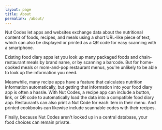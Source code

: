 ```yaml
---
layout: page
title: About
permalink: /about/
---
```


Nut Codes let apps and websites exchange data about the nutritional content of foods, recipes, and meals using a short URL-like piece of text, which can also be displayed or printed as a QR code for easy scanning with a smartphone. 

Existing food diary apps let you look up many packaged foods and chain-restaurant meals by brand name, or by scanning a barcode. But for home-cooked meals or mom-and-pop restaurant menus, you're unlikely to be able to look up the information you need. 

Meanwhile, many recipe apps have a feature that calculates nutrition information automatically, but getting that information into your food diary app is often a hassle. With Nut Codes, a recipe app can include a button, link, or QR code to automatically load the data into a compatible food diary app. Restaurants can also print a Nut Code for each item in their menu. And printed cookbooks can likewise include scannable codes with their recipes. 

Finally, because Nut Codes aren't looked up in a central database, your food choices can remain private. 



